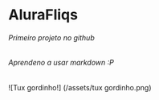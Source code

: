 # AluraFliqs

###### Primeiro projeto no github
###### Aprendeno a usar markdown :P
![Tux gordinho!] (/assets/tux gordinho.png)

